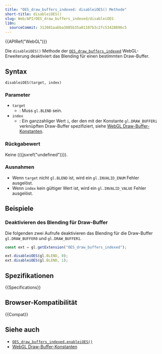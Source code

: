 ```yaml
---
title: "OES_draw_buffers_indexed: disableiOES() Methode"
short-title: disableiOES()
slug: Web/API/OES_draw_buffers_indexed/disableiOES
l10n:
  sourceCommit: 312081aabba3885b35a81107b3c2fc53428896c5
---
```


{{APIRef("WebGL")}}

Die `disableiOES()` Methode der [`OES_draw_buffers_indexed`](/de/docs/Web/API/OES_draw_buffers_indexed) WebGL-Erweiterung deaktiviert das Blending für einen bestimmten Draw-Buffer.

## Syntax

```js-nolint
disableiOES(target, index)
```

### Parameter

- `target`
  - : Muss `gl.BLEND` sein.
- `index`
  - : Ein ganzzahliger Wert `i`, der den mit der Konstante `gl.DRAW_BUFFERi` verknüpften Draw-Buffer spezifiziert, siehe [WebGL Draw-Buffer-Konstanten](/de/docs/Web/API/WebGL_API/Constants#draw_buffers).

### Rückgabewert

Keine ({{jsxref("undefined")}}).

### Ausnahmen

- Wenn `target` nicht `gl.BLEND` ist, wird ein `gl.INVALID_ENUM` Fehler ausgelöst.
- Wenn `index` kein gültiger Wert ist, wird ein `gl.INVALID_VALUE` Fehler ausgelöst.

## Beispiele

### Deaktivieren des Blending für Draw-Buffer

Die folgenden zwei Aufrufe deaktivieren das Blending für die Draw-Buffer `gl.DRAW_BUFFER0` und `gl.DRAW_BUFFER1`.

```js
const ext = gl.getExtension("OES_draw_buffers_indexed");

ext.disableiOES(gl.BLEND, 0);
ext.disableiOES(gl.BLEND, 1);
```

## Spezifikationen

{{Specifications}}

## Browser-Kompatibilität

{{Compat}}

## Siehe auch

- [`OES_draw_buffers_indexed.enableiOES()`](/de/docs/Web/API/OES_draw_buffers_indexed/enableiOES)
- [WebGL Draw-Buffer-Konstanten](/de/docs/Web/API/WebGL_API/Constants#draw_buffers)
